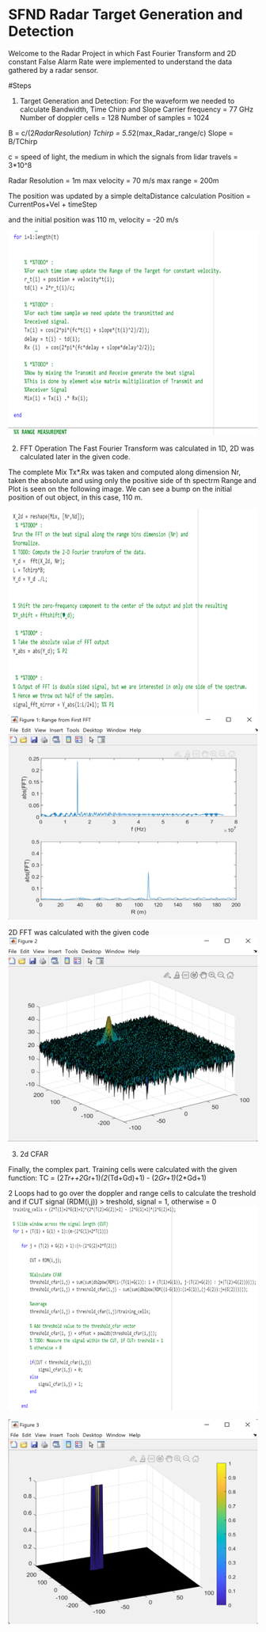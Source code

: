 # SFND Radar Target Generation and Detection

Welcome to the Radar Project in which Fast Fourier Transform and 2D constant False Alarm Rate were implemented to understand the data gathered by a radar sensor.

#Steps
1. Target Generation and Detection:
For the waveform we needed to calculate Bandwidth, Time Chirp and Slope
Carrier frequency = 77 GHz
Number of doppler cells = 128
Number of samples = 1024

B = c/(2*RadarResolution)
Tchirp = 5.5*2(max_Radar_range/c)
Slope = B/TChirp

c = speed of light, the medium in which the signals from lidar travels = 3*10^8

Radar Resolution = 1m
max velocity = 70 m/s
max range = 200m

The position was updated by a simple deltaDistance calculation
Position = CurrentPos+Vel + timeStep

and the initial position was 110 m, velocity = -20 m/s

<img src="images/DistanceCalculation.png" width="779" height="414" />


2. FFT Operation
The Fast Fourier Transform was calculated in 1D, 2D was calculated later in the given code.

The complete Mix Tx*.Rx was taken and computed along dimension Nr, taken the absolute and using only the positive side of th spectrm
Range and Plot is seen on the following image. We can see a bump on the initial position of out object, in this case, 110 m.

<img src="images/FFT_Calculation.png" width="779" height="414" />



<img src="images/Radar_Distance.png" width="779" height="414" />

2D FFT was calculated with the given code
<img src="images/FFT_2D.png" width="779" height="414" />



3. 2d CFAR

Finally, the complex part. Training cells were calculated with the given function:
TC = (2*Tr++2*Gr+1)*(2*(Td+Gd)+1) - (2*Gr+1)*(2*Gd+1)

2 Loops had to go over the doppler and range cells to calculate the treshold and if CUT signal (RDM(i,j)) > treshold, signal = 1, otherwise = 0
<img src="images/CalculateCFAR.png" width="779" height="414" />

<img src="images/CFAR Calculation.png" width="779" height="414" />



